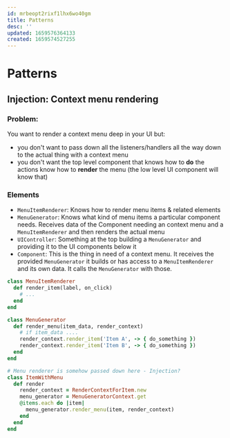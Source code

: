 ```yaml
---
id: mrbeopt2rixf1lhx6wo40gm
title: Patterns
desc: ''
updated: 1659576364133
created: 1659574527255
---
```

# Patterns

## Injection: Context menu rendering

### Problem:
You want to render a context menu deep in your UI but:
- you don't want to pass down all the listeners/handlers all the way down to the actual thing with a context menu
- you don't want the top level component that knows how to **do** the actions know how to **render** the menu (the
  low level UI component will know that)

### Elements
- `MenuItemRenderer`: Knows how to render menu items & related elements
- `MenuGenerator`: Knows what kind of menu items a particular component needs. Receives data of the Component needing an
  context menu and a `MenuItemRenderer` and then renders the actual menu
- `UIController`: Something at the top building a `MenuGenerator` and providing it to the UI components below it
- `Component`: This is the thing in need of a context menu. It receives the provided `MenuGenerator` it builds or has
  access to a `MenuItemRenderer` and its own data. It calls the `MenuGenerator` with those.

```rb
class MenuItemRenderer
  def render_item(label, on_click)
    # ...
  end
end

class MenuGenerator
  def render_menu(item_data, render_context)
    # if item_data ....
    render_context.render_item('Item A', -> { do_something })
    render_context.render_item('Item B', -> { do_something })
  end
end

# Menu renderer is somehow passed down here - Injection?
class ItemWithMenu
  def render
    render_context = RenderContextForItem.new
    menu_generator = MenuGeneratorContext.get
    @items.each do |item|
      menu_generator.render_menu(item, render_context)
    end
  end
end
```
